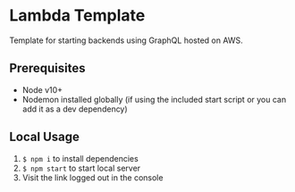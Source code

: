 # Lambda Template

Template for starting backends using GraphQL hosted on AWS.

## Prerequisites

- Node v10+
- Nodemon installed globally (if using the included start script or you can add it as a dev dependency)

## Local Usage

1. `$ npm i` to install dependencies
1. `$ npm start` to start local server
1. Visit the link logged out in the console
